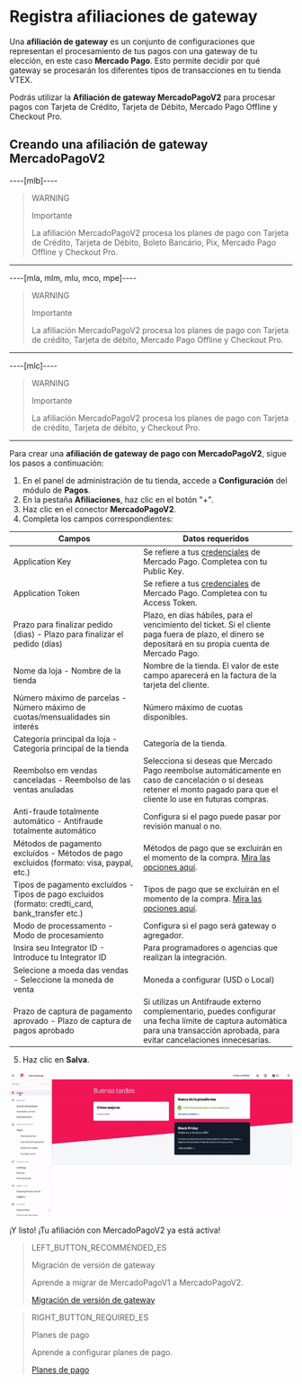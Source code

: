 # Registra afiliaciones de gateway

Una **afiliación de gateway** es un conjunto de configuraciones que representan el procesamiento de tus pagos con una gateway de tu elección, en este caso **Mercado Pago**. Esto permite decidir por qué gateway se procesarán los diferentes tipos de transacciones en tu tienda VTEX.

Podrás utilizar la **Afiliación de gateway MercadoPagoV2** para procesar pagos con Tarjeta de Crédito, Tarjeta de Débito, Mercado Pago Offline y Checkout Pro.

## Creando una afiliación de gateway MercadoPagoV2


----[mlb]----

> WARNING
>
> Importante
>
> La afiliación MercadoPagoV2 procesa los planes de pago con Tarjeta de Crédito, Tarjeta de Débito, Boleto Bancário, Pix, Mercado Pago Offline y Checkout Pro.

------------

----[mla, mlm, mlu, mco, mpe]----

> WARNING
>
> Importante
>
> La afiliación MercadoPagoV2 procesa los planes de pago con Tarjeta de crédito, Tarjeta de débito, Mercado Pago Offline y Checkout Pro.

------------

----[mlc]----

> WARNING
>
> Importante
>
> La afiliación MercadoPagoV2 procesa los planes de pago con Tarjeta de crédito, Tarjeta de débito, y Checkout Pro.

------------

Para crear una **afiliación de gateway de pago con MercadoPagoV2**, sigue los pasos a continuación:

1. En el panel de administración de tu tienda, accede a **Configuración** del módulo de **Pagos**.
2. En la pestaña **Afiliaciones**, haz clic en el botón "+".
3. Haz clic en el conector **MercadoPagoV2**.
4. Completa los campos correspondientes: 

|Campos|Datos requeridos|
|---|---|
|Application Key|Se refiere a tus [credenciales](https://www.mercadopago[FAKER][URL][DOMAIN]/developers/es/guides/resources/credentials) de Mercado Pago. Completea con tu Public Key.|
|Application Token|Se refiere a tus [credenciales](https://www.mercadopago[FAKER][URL][DOMAIN]/developers/es/guides/resources/credentials) de Mercado Pago. Completea con tu Access Token.|
|Prazo para finalizar pedido (dias) - Plazo para finalizar el pedido (días)|Plazo, en días hábiles, para el vencimiento del ticket. Si el cliente paga fuera de plazo, el dinero se depositará en su propia cuenta de Mercado Pago.|
|Nome da loja - Nombre de la tienda|Nombre de la tienda. El valor de este campo aparecerá en la factura de la tarjeta del cliente.|
|Número máximo de parcelas - Número máximo de cuotas/mensualidades sin interés|Número máximo de cuotas disponibles.|
|Categoría principal da loja - Categoría principal de la tienda|Categoría de la tienda.|
|Reembolso em vendas canceladas - Reembolso de las ventas anuladas|Selecciona si deseas que Mercado Pago reembolse automáticamente en caso de cancelación o si deseas retener el monto pagado para que el cliente lo use en futuras compras.|
|Anti-fraude totalmente automático - Antifraude totalmente automático|Configura si el pago puede pasar por revisión manual o no.|
|Métodos de pagamento excluídos - Métodos de pago excluidos (formato: visa, paypal, etc.)|Métodos de pago que se excluirán en el momento de la compra. [Mira las opciones aquí](https://www.mercadopago[FAKER][URL][DOMAIN]/developers/es/guides/plugins/unofficial/vtex/payment-methods).|
|Tipos de pagamento excluídos - Tipos de pago excluidos (formato: credti_card, bank_transfer etc.)|Tipos de pago que se excluirán en el momento de la compra. [Mira las opciones aquí](https://www.mercadopago[FAKER][URL][DOMAIN]/developers/es/guides/plugins/unofficial/vtex/payment-methods).|
|Modo de processamento - Modo de procesamiento|Configura si el pago será gateway o agregador.|
|Insira seu Integrator ID - Introduce tu Integrator ID|Para programadores o agencias que realizan la integración.|
|Selecione a moeda das vendas - Seleccione la moneda de venta|Moneda a configurar (USD o Local)|
|Prazo de captura de pagamento aprovado -  Plazo de captura de pagos aprobado|Si utilizas un Antifraude externo complementario, puedes configurar una fecha límite de captura automática para una transacción aprobada, para evitar cancelaciones innecesarias.|

5. Haz clic en **Salva**.

![Creando una afiliación de gateway MercadoPagoV2](/images/vtex/affiliationV2-es.gif)

¡Y listo! ¡Tu afiliación con MercadoPagoV2 ya está activa!

> LEFT_BUTTON_RECOMMENDED_ES
>
> Migración de versión de gateway
>
> Aprende a migrar de MercadoPagoV1 a MercadoPagoV2.
>
> [Migración de versión de gateway](https://www.mercadopago[FAKER][URL][DOMAIN]/developers/es/guides/plugins/unofficial/vtex/mp1-mp2-migration)

> RIGHT_BUTTON_REQUIRED_ES
>
> Planes de pago
>
> Aprende a configurar planes de pago.
>
> [Planes de pago](https://www.mercadopago[FAKER][URL][DOMAIN]/developers/es/guides/plugins/unofficial/vtex/configure-payment-conditions)
